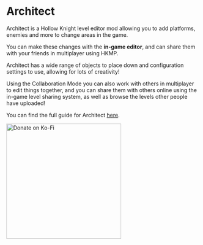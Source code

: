 # Architect
Architect is a Hollow Knight level editor mod allowing you to add platforms, enemies and more to change areas in the game.

You can make these changes with the **in-game editor**, and can share them with your friends in multiplayer using HKMP.

Architect has a wide range of objects to place down and configuration settings to use, allowing for lots of creativity!

Using the Collaboration Mode you can also work with others in multiplayer to edit things together, and you can share them with others online using the in-game level sharing system, as well as browse the levels other people have uploaded!

You can find the full guide for Architect [here](https://starshooter.gitbook.io/architect).

[<img src="https://github.com/user-attachments/assets/6ae1cc82-1efa-4192-982a-f4c11c21e3b2" alt="Donate on Ko-Fi" width="300"/>](<https://ko-fi.com/cometcake575>)
